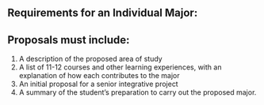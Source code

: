 ##  Requirements for an Individual Major:

##  Proposals must include:

  1. A description of the proposed area of study 
  2. A list of 11-12 courses and other learning experiences, with an explanation of how each contributes to the major 
  3. An initial proposal for a senior integrative project 
  4. A summary of the student’s preparation to carry out the proposed major. 

